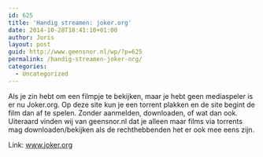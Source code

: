 ```yaml
---
id: 625
title: 'Handig streamen: joker.org'
date: 2014-10-28T18:41:10+01:00
author: Joris
layout: post
guid: http://www.geensnor.nl/wp/?p=625
permalink: /handig-streamen-joker-org/
categories:
  - Uncategorized
---
```

Als je zin hebt om een filmpje te bekijken, maar je hebt geen mediaspeler is er nu Joker.org. Op deze site kun je een torrent plakken en de site begint de film dan af te spelen. Zonder aanmelden, downloaden, of wat dan ook. Uiteraard vinden wij van geensnor.nl dat je alleen maar films via torrents mag downloaden/bekijken als de rechthebbenden het er ook mee eens zijn.

Link: <a href="http://www.joker.org" target="_blank">www.joker.org</a>